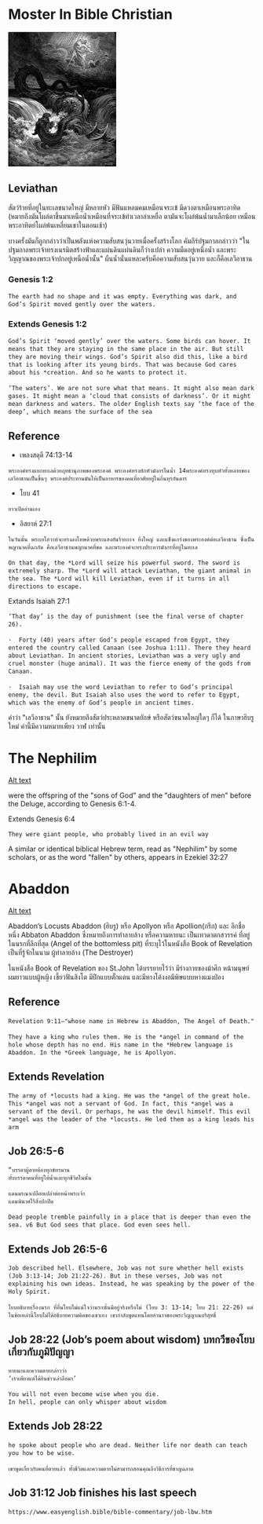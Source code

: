 # Moster In  Bible  Christian

![Alt text](img/220px-Destruction_of_Leviathan.png)
## Leviathan 
สัตว์ร้ายที่อยู่ในทะเลขนาดใหญ่  มีหลายหัว มีฟันแหลมคมเหมือนจระเข้ มีดวงตาเหมือนพระอาทิด   
(หมายถึงมันโผล่ตาขึ้นมาเหนือน้ำเหมือนที่จระเข้ทำเวลาล่าเหยื่อ ตามันจะโผล่พ้นน้ำมาเล็กน้อย เหมือนพระอาทิตย์โผล่พ้นเหลี่ยมเขาในตอนเช้า)

บางครั้งมันก็ถูกกล่าวว่าเป็นพลังแห่งความสับสนวุ่นวายเมื่อครั้งสร้างโลก คัมภีร์ปฐมกาลกล่าวว่า "ในปฐมกาลพระเจ้าทรงเนรมิตสร้างฟ้าและแผ่นดินแผ่นดินก็ว่างเปล่า ความมืดอยู่เหนือน้ำ และพระวิญญาณของพระเจ้าปกอยู่เหนือน้ำนั้น" ผืนน้ำนั่นแหละครับคือความสับสนวุ่นวาย และก็คือเลวีอาธาน


### Genesis 1:2
``` 
The earth had no shape and it was empty. Everything was dark, and God’s Spirit moved gently over the waters.
 ```

 ### Extends  Genesis 1:2
 ```
God’s Spirit ‘moved gently’ over the waters. Some birds can hover. It means that they are staying in the same place in the air. But still they are moving their wings. God’s Spirit also did this, like a bird that is looking after its young birds. That was because God cares about his *creation. And so he wants to protect it.

‘The waters’. We are not sure what that means. It might also mean dark gases. It might mean a ‘cloud that consists of darkness’. Or it might mean darkness and waters. The older English texts say ‘the face of the deep’, which means the surface of the sea
```

## Reference
- เพลงสดุดี 74:13-14
```
พระองค์ทรงแยกทะเลด้วยฤทธานุภาพของพระองค์ พระองค์ทรงหักหัวมังกรในน้ำ 14พระองค์ทรงทุบหัวทั้งหลายของเลวีอาธานเป็นชิ้นๆ พระองค์ประทานมันให้เป็นอาหารของคนที่อาศัยอยู่ในถิ่นทุรกันดาร
```

-  โยบ 41 
``` 
ยาวเปิดอ่านเอง  
```
- อิสยาห์ 27:1
```
ในวันนั้น พระเยโฮวาห์จะทรงลงโทษด้วยพระแสงอันร้ายกาจ ยิ่งใหญ่ และแข็งแกร่งของพระองค์ต่อเลวีอาธาน ซึ่งเป็นพญานาคที่ฉกกัด คือเลวีอาธานพญานาคที่ขด และพระองค์จะทรงประหารมังกรที่อยู่ในทะเล 

On that day, the *Lord will seize his powerful sword. The sword is extremely sharp. The *Lord will attack Leviathan, the giant animal in the sea. The *Lord will kill Leviathan, even if it turns in all directions to escape.

```

Extands  Isaiah 27:1
```
‘That day’ is the day of punishment (see the final verse of chapter 26).

·  Forty (40) years after God’s people escaped from Egypt, they entered the country called Canaan (see Joshua 1:11). There they heard about Leviathan. In ancient stories, Leviathan was a very ugly and cruel monster (huge animal). It was the fierce enemy of the gods from Canaan.

·  Isaiah may use the word Leviathan to refer to God’s principal enemy, the devil. But Isaiah also uses the word to refer to Egypt, which was the enemy of God’s people in ancient times.
```

คำว่า "เลวีอาธาน" นั้น ยังหมายถึงสัตว์ประหลาดขนาดยักษ์ หรือสัตว์ขนาดใหญ่ใดๆ ก็ได้ ในภาษาฮิบรูใหม่ คำนี้มีความหมายเพียง วาฬ เท่านั้น


# The Nephilim

[Alt text](img/fall.jpg)


were the offspring of the "sons of God" and the "daughters of men" before the Deluge, according to Genesis 6:1-4.

Extends Genesis 6:4

```
They were giant people, who probably lived in an evil way
```


A similar or identical biblical Hebrew term, read as "Nephilim" by some scholars, or as the word "fallen" by others, appears in Ezekiel 32:27


# Abaddon

[Alt text](img/1724475_767793743248368_1120289665_n.jpg)


Abaddon’s Locusts Abaddon (ฮิบรู) หรือ
Apollyon หรือ Apollion(กรีก) และ
อีกชื่อหนึ่ง Abbaton Abaddon ซึ่งหมายถึงการทำลายล้าง หรือความหายนะ เป็นเทวดาตกสวรรค์ ที่อยู่ในนรกที่ลึกที่สุด (Angel of the bottomless pit) ที่ระบุไว้ในหนังสือ Book of Revelation เป็นที่รู้จักในนาม ผู้ทำลายล้าง (The Destroyer) 


ในหนังสือ Book of Revelation ของ St.John ได้บรรยายไว้ว่า มีร่างกายของม้าศึก หน้ามนุษย์ ผมยาวแบบผู้หญิง เขี้ยวฟันสิงโต มีปีกแบบตั๊กแตน และมีหางโค้งงอมีพิษแบบหางแมงป่อง


## Reference

```
Revelation 9:11—"whose name in Hebrew is Abaddon, The Angel of Death."

They have a king who rules them. He is the *angel in command of the hole whose depth has no end. His name in the *Hebrew language is Abaddon. In the *Greek language, he is Apollyon.
```
## Extends Revelation 

```
The army of *locusts had a king. He was the *angel of the great hole. This *angel was not a servant of God. In fact, this *angel was a servant of the devil. Or perhaps, he was the devil himself. This evil *angel was the leader of the *locusts. He led them as a king leads his arm
```


## Job 26:5-6 
```
“บรรดาผู้ตายต้องทุกข์ทรมาน
ทั้งบรรดาคนที่อยู่ใต้น้ำและทุกชีวิตในนั้น

แดนมรณาเปลือยเปล่าต่อหน้าพระเจ้า
แดนพินาศไร้สิ่งปกปิด

Dead people tremble painfully in a place that is deeper than even the sea. v6 But God sees that place. God even sees hell.
```

## Extends Job 26:5-6
```
Job described hell. Elsewhere, Job was not sure whether hell exists (Job 3:13-14; Job 21:22-26). But in these verses, Job was not explaining his own ideas. Instead, he was speaking by the power of the Holy Spirit.

โยบอธิบายเรื่องนรก ที่อื่นโยบไม่แน่ใจว่านรกนั้นมีอยู่จริงหรือไม่ (โยบ 3: 13-14; โยบ 21: 22-26) แต่ในข้อเหล่านี้โยบไม่ได้อธิบายความคิดของเขาเอง เขากำลังพูดแทนโดยอำนาจของพระวิญญาณบริสุทธิ์
```
##  Job 28:22 (Job’s poem about wisdom) บทกวีของโยบเกี่ยวกับภูมิปัญญา
```
หายนะและความตายกล่าวว่า
‘เราเพียงแต่ได้ยินข่าวเล่าลือมา’

You will not even become wise when you die.
In hell, people can only whisper about wisdom

```

## Extends  Job 28:22
```
he spoke about people who are dead. Neither life nor death can teach you how to be wise.

เขาพูดเกี่ยวกับคนที่ตายแล้ว ทั้งชีวิตและความตายไม่สามารถสอนคุณถึงวิธีการที่ชาญฉลาด

```
## Job 31:12 Job finishes his last speech
```
https://www.easyenglish.bible/bible-commentary/job-lbw.htm
```


